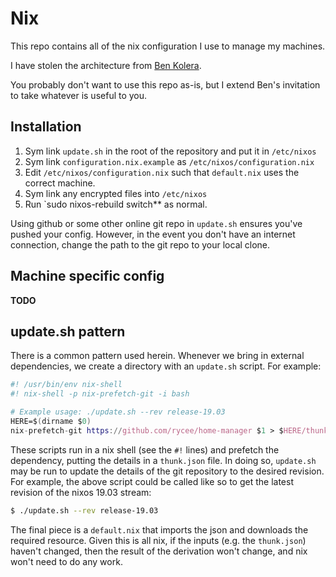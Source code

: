 # Nix

This repo contains all of the nix configuration I use to manage my machines.

I have stolen the architecture from [Ben Kolera](https://github.com/benkolera/nix).

You probably don't want to use this repo as-is, but I extend Ben's invitation to take whatever is
useful to you.

## Installation

1. Sym link `update.sh` in the root of the repository and put it in `/etc/nixos`
2. Sym link `configuration.nix.example` as `/etc/nixos/configuration.nix`
3. Edit `/etc/nixos/configuration.nix` such that `default.nix` uses the correct machine.
4. Sym link any encrypted files into `/etc/nixos`
5. Run `sudo nixos-rebuild switch** as normal.

Using github or some other online git repo in `update.sh` ensures you've pushed your config.
However, in the event you don't have an internet connection, change the path to the git repo to your
local clone.

## Machine specific config

**TODO**

## update.sh pattern

There is a common pattern used herein. Whenever we bring in external dependencies, we create a directory with an `update.sh` script. For example:

```nix
#! /usr/bin/env nix-shell
#! nix-shell -p nix-prefetch-git -i bash

# Example usage: ./update.sh --rev release-19.03
HERE=$(dirname $0)
nix-prefetch-git https://github.com/rycee/home-manager $1 > $HERE/thunk.json
```

These scripts run in a nix shell (see the `#!` lines) and prefetch the dependency, putting the
details in a `thunk.json` file. In doing so, `update.sh` may be run to update the details of the git
repository to the desired revision. For example, the above script could be called like so to get the
latest revision of the nixos 19.03 stream:

```sh
$ ./update.sh --rev release-19.03
```

The final piece is a `default.nix` that imports the json and downloads the required resource. Given
this is all nix, if the inputs (e.g. the `thunk.json`) haven't changed, then the result of the
derivation won't change, and nix won't need to do any work.

